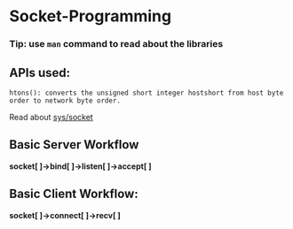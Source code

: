 # Socket-Programming
### Tip: use `man` command to read about the libraries
## APIs used:
```
htons(): converts the unsigned short integer hostshort from host byte order to network byte order. 

```
Read about [sys/socket](https://pubs.opengroup.org/onlinepubs/009619199/syssocketh.htm)

## Basic Server Workflow 
**socket[ ]->bind[ ]->listen[ ]->accept[ ]**

## Basic Client Workflow: 
**socket[ ]->connect[ ]->recv[ ]**


